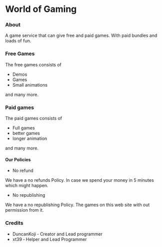 # World of Gaming

### About
A game service that can give 
free and paid games. With paid
bundles and loads of fun. 

### Free Games

The free games consists of

- Demos
- Games
- Small animations

and many more.

### Paid games 

The paid games consists of

- Full games
- better games
- longer animation

and many more.

#### Our Policies

- No refund

We have a no refunds Policy. 
In case we spend your money
in 5 minutes which might happen.

- No republishing

We have a no republishing Policy.
The games on this web site with 
out permission from it.


### Credits
- DuncanKoji &dash; Creator and Lead programmer
- xt39 &dash; Helper and Lead Programmer

